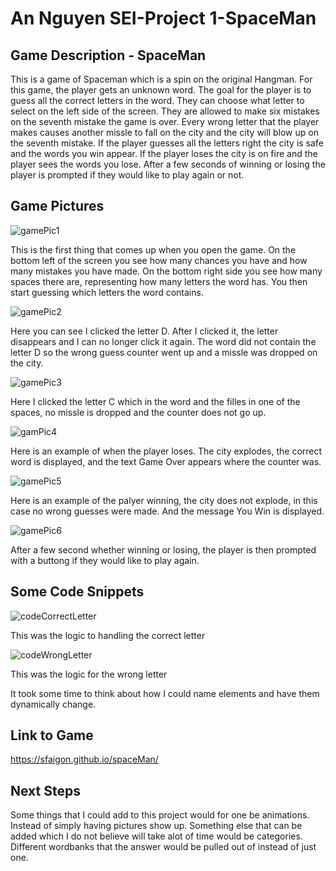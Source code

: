 <h1>An Nguyen SEI-Project 1-SpaceMan</h1>
<h2>Game Description - SpaceMan</h2>
<p>This is a game of Spaceman which is a spin on the original Hangman. For this game, the player gets an unknown word. The goal for the player is to guess all the correct letters in the word. They can choose what letter to select on the left side of the screen. They are allowed to make six mistakes on the seventh mistake the game is over. Every wrong letter that the player makes causes another missle to fall on the city and the city will blow up on the seventh mistake. If the player guesses all the letters right the city is safe and the words you win appear. If the player loses the city is on fire and the player sees the words you lose. After a few seconds of winning or losing the player is prompted if they would like to play again or not. </p>
<h2>Game Pictures</h2>

![gamePic1](https://github.com/sfaigon/spaceMan/assets/55246409/9d958542-723a-4816-8a9a-a710fc9d09c0)
<p>This is the first thing that comes up when you open the game. On the bottom left of the screen you see how many chances you have and how many mistakes you have made. On the bottom right side you see how many spaces there are, representing how many letters the word has. You then start guessing which letters the word contains. </p> 

![gamePic2](https://github.com/sfaigon/spaceMan/assets/55246409/2d236f9e-88e6-4e0e-881d-662607be34b1)
<p>Here you can see I clicked the letter D. After I clicked it, the letter disappears and I can no longer click it again. The word did not contain the letter D so the wrong guess counter went up and a missle was dropped on the city.</p>

![gamePic3](https://github.com/sfaigon/spaceMan/assets/55246409/390cd9d7-7e70-416b-bce1-70159f235955)
<p>Here I clicked the letter C which in the word and the filles in one of the spaces, no missle is dropped and the counter does not go up.</p>

![gamPic4](https://github.com/sfaigon/spaceMan/assets/55246409/654bcc7d-bb56-4eb1-9de8-da77a737fac3)
<p>Here is an example of when the player loses. The city explodes, the correct word is displayed, and the text Game Over appears where the counter was.</p>

![gamePic5](https://github.com/sfaigon/spaceMan/assets/55246409/c417653d-aec5-4757-8841-d5c815f793d0)
<p>Here is an example of the palyer winning, the city does not explode, in this case no wrong guesses were made. And the message You Win is displayed.</p>

![gamePic6](https://github.com/sfaigon/spaceMan/assets/55246409/7c26b38b-98e9-4c24-acd3-bbc249b7eccb)
<p>After a few second whether winning or losing, the player is then prompted with a buttong if they would like to play again.</p>

<H2>Some Code Snippets</H2>

![codeCorrectLetter](https://github.com/sfaigon/spaceMan/assets/55246409/5f035bb2-4796-48f8-882b-9859428169bd)
<p>This was the logic to handling the correct letter</p>

![codeWrongLetter](https://github.com/sfaigon/spaceMan/assets/55246409/c5c54aec-5f86-4483-b8be-58eb0b5bce03)
<p>This was the logic for the wrong letter</p>

<p>It took some time to think about how I could name elements and have them dynamically change.</p>
<h2>Link to Game</h2>
<p><a href = "https://sfaigon.github.io/spaceMan/">https://sfaigon.github.io/spaceMan/</a></p>

<h2>Next Steps</h2>
<p>Some things that I could add to this project would for one be animations. Instead of simply having pictures show up. Something else that can be added which I do not believe will take alot of time would be categories. Different wordbanks that the answer would be pulled out of instead of just one.</p>
